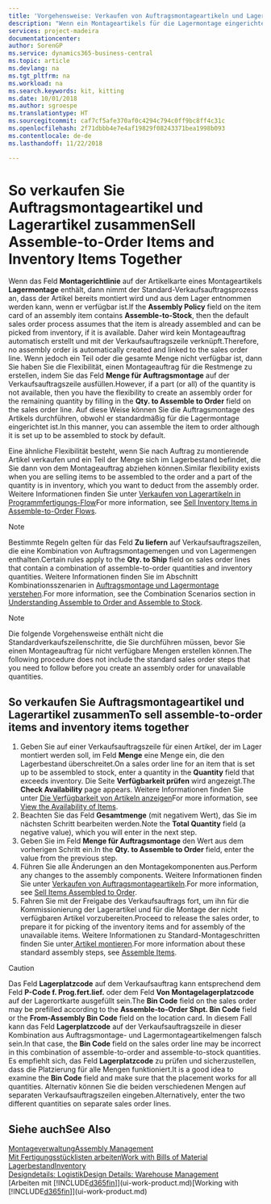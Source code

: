 ```yaml
---
title: 'Vorgehensweise: Verkaufen von Auftragsmontageartikeln und Lagerartikeln zusammen | Microsoft Docs'
description: "Wenn ein Montageartikels für die Lagermontage eingerichtet ist, dann nimmt der Standard-Verkaufsauftragsprozess an, dass der Artikel bereits montiert wird und aus dem Lager entnommen werden kann, wenn er verfügbar ist. Wenn jedoch ein Teil oder die gesamte Menge nicht verfügbar ist, dann Sie haben Sie die Flexibilität, einen Montageauftrag für die Restmenge dynamisch zu erstellen."
services: project-madeira
documentationcenter: 
author: SorenGP
ms.service: dynamics365-business-central
ms.topic: article
ms.devlang: na
ms.tgt_pltfrm: na
ms.workload: na
ms.search.keywords: kit, kitting
ms.date: 10/01/2018
ms.author: sgroespe
ms.translationtype: HT
ms.sourcegitcommit: caf7cf5afe370af0c4294c794c0ff9bc8ff4c31c
ms.openlocfilehash: 2f71dbbb4e7e4af19829f08243371bea1998b093
ms.contentlocale: de-de
ms.lasthandoff: 11/22/2018

---
```

# <a name="sell-assemble-to-order-items-and-inventory-items-together"></a><span data-ttu-id="a133c-104">So verkaufen Sie Auftragsmontageartikel und Lagerartikel zusammen</span><span class="sxs-lookup"><span data-stu-id="a133c-104">Sell Assemble-to-Order Items and Inventory Items Together</span></span>
<span data-ttu-id="a133c-105">Wenn das Feld **Montagerichtlinie** auf der Artikelkarte eines Montageartikels **Lagermontage** enthält, dann nimmt der Standard-Verkaufsauftragsprozess an, dass der Artikel bereits montiert wird und aus dem Lager entnommen werden kann, wenn er verfügbar ist.</span><span class="sxs-lookup"><span data-stu-id="a133c-105">If the **Assembly Policy** field on the item card of an assembly item contains **Assemble-to-Stock**, then the default sales order process assumes that the item is already assembled and can be picked from inventory, if it is available.</span></span> <span data-ttu-id="a133c-106">Daher wird kein Montageauftrag automatisch erstellt und mit der Verkaufsauftragszeile verknüpft.</span><span class="sxs-lookup"><span data-stu-id="a133c-106">Therefore, no assembly order is automatically created and linked to the sales order line.</span></span> <span data-ttu-id="a133c-107">Wenn jedoch ein Teil oder die gesamte Menge nicht verfügbar ist, dann Sie haben Sie die Flexibilität, einen Montageauftrag für die Restmenge zu erstellen, indem Sie das Feld **Menge für Auftragsmontage** auf der Verkaufsauftragszeile ausfüllen.</span><span class="sxs-lookup"><span data-stu-id="a133c-107">However, if a part (or all) of the quantity is not available, then you have the flexibility to create an assembly order for the remaining quantity by filling in the **Qty. to Assemble to Order** field on the sales order line.</span></span> <span data-ttu-id="a133c-108">Auf diese Weise können Sie die Auftragsmontage des Artikels durchführen, obwohl er standardmäßig für die Lagermontage eingerichtet ist.</span><span class="sxs-lookup"><span data-stu-id="a133c-108">In this manner, you can assemble the item to order although it is set up to be assembled to stock by default.</span></span>  

<span data-ttu-id="a133c-109">Eine ähnliche Flexibilität besteht, wenn Sie nach Auftrag zu montierende Artikel verkaufen und ein Teil der Menge sich im Lagerbestand befindet, die Sie dann von dem Montageauftrag abziehen können.</span><span class="sxs-lookup"><span data-stu-id="a133c-109">Similar flexibility exists when you are selling items to be assembled to the order and a part of the quantity is in inventory, which you want to deduct from the assembly order.</span></span> <span data-ttu-id="a133c-110">Weitere Informationen finden Sie unter [Verkaufen von Lagerartikeln in Programmfertigungs-Flow](assembly-how-to-sell-inventory-items-in-assemble-to-order-flows.md)</span><span class="sxs-lookup"><span data-stu-id="a133c-110">For more information, see [Sell Inventory Items in Assemble-to-Order Flows](assembly-how-to-sell-inventory-items-in-assemble-to-order-flows.md).</span></span>  

> [!NOTE]  
>  <span data-ttu-id="a133c-111">Bestimmte Regeln gelten für das Feld **Zu liefern** auf Verkaufsauftragszeilen, die eine Kombination von Auftragsmontagemengen und von Lagermengen enthalten.</span><span class="sxs-lookup"><span data-stu-id="a133c-111">Certain rules apply to the **Qty. to Ship** field on sales order lines that contain a combination of assemble-to-order quantities and inventory quantities.</span></span> <span data-ttu-id="a133c-112">Weitere Informationen finden Sie im Abschnitt Kombinationsszenarien in [Auftragsmontage und Lagermontage verstehen](assembly-assemble-to-order-or-assemble-to-stock.md).</span><span class="sxs-lookup"><span data-stu-id="a133c-112">For more information, see the Combination Scenarios section in [Understanding Assemble to Order and Assemble to Stock](assembly-assemble-to-order-or-assemble-to-stock.md).</span></span>  

> [!NOTE]  
>  <span data-ttu-id="a133c-113">Die folgende Vorgehensweise enthält nicht die Standardverkaufszeilenschritte, die Sie durchführen müssen, bevor Sie einen Montageauftrag für nicht verfügbare Mengen erstellen können.</span><span class="sxs-lookup"><span data-stu-id="a133c-113">The following procedure does not include the standard sales order steps that you need to follow before you create an assembly order for unavailable quantities.</span></span>

## <a name="to-sell-assemble-to-order-items-and-inventory-items-together"></a><span data-ttu-id="a133c-114">So verkaufen Sie Auftragsmontageartikel und Lagerartikel zusammen</span><span class="sxs-lookup"><span data-stu-id="a133c-114">To sell assemble-to-order items and inventory items together</span></span>  
1.  <span data-ttu-id="a133c-115">Geben Sie auf einer Verkaufsauftragszeile für einen Artikel, der im Lager montiert werden soll, im Feld **Menge** eine Menge ein, die den Lagerbestand überschreitet.</span><span class="sxs-lookup"><span data-stu-id="a133c-115">On a sales order line for an item that is set up to be assembled to stock, enter a quantity in the **Quantity** field that exceeds inventory.</span></span> <span data-ttu-id="a133c-116">Die Seite **Verfügbarkeit prüfen** wird angezeigt.</span><span class="sxs-lookup"><span data-stu-id="a133c-116">The **Check Availability** page appears.</span></span> <span data-ttu-id="a133c-117">Weitere Informationen finden Sie unter [Die Verfügbarkeit von Artikeln anzeigen](inventory-how-availability-overview.md)</span><span class="sxs-lookup"><span data-stu-id="a133c-117">For more information, see [View the Availability of Items](inventory-how-availability-overview.md).</span></span>
2.  <span data-ttu-id="a133c-118">Beachten Sie das Feld **Gesamtmenge** (mit negativem Wert), das Sie im nächsten Schritt bearbeiten werden.</span><span class="sxs-lookup"><span data-stu-id="a133c-118">Note the **Total Quantity** field (a negative value), which you will enter in the next step.</span></span>  
3.  <span data-ttu-id="a133c-119">Geben Sie im Feld **Menge für Auftragsmontage** den Wert aus dem vorherigen Schritt ein.</span><span class="sxs-lookup"><span data-stu-id="a133c-119">In the **Qty. to Assemble to Order** field, enter the value from the previous step.</span></span>  
4.  <span data-ttu-id="a133c-120">Führen Sie alle Änderungen an den Montagekomponenten aus.</span><span class="sxs-lookup"><span data-stu-id="a133c-120">Perform any changes to the assembly components.</span></span> <span data-ttu-id="a133c-121">Weitere Informationen finden Sie unter [Verkaufen von Auftragsmontageartikeln](assembly-how-to-sell-items-assembled-to-order.md).</span><span class="sxs-lookup"><span data-stu-id="a133c-121">For more information, see [Sell Items Assembled to Order](assembly-how-to-sell-items-assembled-to-order.md).</span></span>  
5.  <span data-ttu-id="a133c-122">Fahren Sie mit der Freigabe des Verkaufsauftrags fort, um ihn für die Kommissionierung der Lagerartikel und für die Montage der nicht verfügbaren Artikel vorzubereiten.</span><span class="sxs-lookup"><span data-stu-id="a133c-122">Proceed to release the sales order, to prepare it for picking of the inventory items and for assembly of the unavailable items.</span></span> <span data-ttu-id="a133c-123">Weitere Informationen zu Standard-Montageschritten finden Sie unter[ Artikel montieren](assembly-how-to-assemble-items.md).</span><span class="sxs-lookup"><span data-stu-id="a133c-123">For more information about these standard assembly steps, see [Assemble Items](assembly-how-to-assemble-items.md).</span></span>  

> [!CAUTION]  
>  <span data-ttu-id="a133c-124">Das Feld **Lagerplatzcode** auf dem Verkaufsauftrag kann entsprechend dem Feld **P-Code f. Prog.fert.lief.** oder dem Feld **Von Montagelagerplatzcode** auf der Lagerortkarte ausgefüllt sein.</span><span class="sxs-lookup"><span data-stu-id="a133c-124">The **Bin Code** field on the sales order may be prefilled according to the **Assemble-to-Order Shpt. Bin Code** field or the **From-Assembly Bin Code** field on the location card.</span></span> <span data-ttu-id="a133c-125">In diesem Fall kann das Feld **Lagerplatzcode** auf der Verkaufsauftragszeile in dieser Kombination aus Auftragsmontage- und Lagermontageartikelmengen falsch sein.</span><span class="sxs-lookup"><span data-stu-id="a133c-125">In that case, the **Bin Code** field on the sales order line may be incorrect in this combination of assemble-to-order and assemble-to-stock quantities.</span></span> <span data-ttu-id="a133c-126">Es empfiehlt sich, das Feld **Lagerplatzcode** zu prüfen und sicherzustellen, dass die Platzierung für alle Mengen funktioniert.</span><span class="sxs-lookup"><span data-stu-id="a133c-126">It is a good idea to examine the **Bin Code** field and make sure that the placement works for all quantities.</span></span> <span data-ttu-id="a133c-127">Alternativ können Sie die beiden verschiedenen Mengen auf separaten Verkaufsauftragszeilen eingeben.</span><span class="sxs-lookup"><span data-stu-id="a133c-127">Alternatively, enter the two different quantities on separate sales order lines.</span></span>  

## <a name="see-also"></a><span data-ttu-id="a133c-128">Siehe auch</span><span class="sxs-lookup"><span data-stu-id="a133c-128">See Also</span></span>  
[<span data-ttu-id="a133c-129">Montageverwaltung</span><span class="sxs-lookup"><span data-stu-id="a133c-129">Assembly Management</span></span>](assembly-assemble-items.md)  
[<span data-ttu-id="a133c-130">Mit Fertigungsstücklisten arbeiten</span><span class="sxs-lookup"><span data-stu-id="a133c-130">Work with Bills of Material</span></span>](inventory-how-work-BOMs.md)  
[<span data-ttu-id="a133c-131">Lagerbestand</span><span class="sxs-lookup"><span data-stu-id="a133c-131">Inventory</span></span>](inventory-manage-inventory.md)  
[<span data-ttu-id="a133c-132">Designdetails: Logistik</span><span class="sxs-lookup"><span data-stu-id="a133c-132">Design Details: Warehouse Management</span></span>](design-details-warehouse-management.md)  
<span data-ttu-id="a133c-133">[Arbeiten mit [!INCLUDE[d365fin](includes/d365fin_md.md)]](ui-work-product.md)</span><span class="sxs-lookup"><span data-stu-id="a133c-133">[Working with [!INCLUDE[d365fin](includes/d365fin_md.md)]](ui-work-product.md)</span></span>

